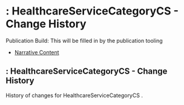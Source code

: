 # : HealthcareServiceCategoryCS - Change History

Publication Build: This will be filled in by the publication tooling

* [Narrative Content](CodeSystem-HealthcareServiceCategoryCS.html)

## : HealthcareServiceCategoryCS - Change History

History of changes for HealthcareServiceCategoryCS .